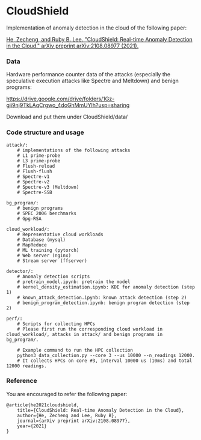 # CloudShield

Implementation of anomaly detection in the cloud of the following paper:

[He, Zecheng, and Ruby B. Lee. "CloudShield: Real-time Anomaly Detection in the Cloud." arXiv preprint arXiv:2108.08977 (2021).](https://arxiv.org/abs/2108.08977)

### Data

Hardware performance counter data of the attacks (especially the speculative execution attacks like Spectre and Meltdown) and benign programs:

https://drive.google.com/drive/folders/1Gz-gji9nj9TkLAqCrgwo_4doGhMmUYlh?usp=sharing

Download and put them under CloudShield/data/

### Code structure and usage

    attack/:
        # implementations of the following attacks
        # L1 prime-probe
        # L3 prime-probe
        # Flush-reload
        # Flush-flush
        # Spectre-v1
        # Spectre-v2
        # Spectre-v3 (Meltdown)
        # Spectre-SSB

    bg_program/:
        # benign programs
        # SPEC 2006 benchmarks
        # Gpg-RSA

    cloud_workload/:
        # Representative cloud workloads
        # Database (mysql)
        # MapReduce
        # ML training (pytorch)
        # Web server (nginx)
        # Stream server (ffserver)

    detector/:
        # Anomaly detection scripts
        # pretrain_model.ipynb: pretrain the model
        # kernel_density_estimation.ipynb: KDE for anomaly detection (step 1)
        # known_attack_detection.ipynb: known attack detection (step 2)
        # benign_program_detection.ipynb: benign program detection (step 2)

    perf/:
        # Scripts for collecting HPCs
        # Please first run the corresponding cloud workload in cloud_workload/, attacks in attack/ and benign programs in bg_program/.

        # Example command to run the HPC collection
        python3 data_collection.py --core 3 --us 10000 --n_readings 12000.
        # It collects HPCs on core #3, interval 10000 us (10ms) and total 12000 readings.

### Reference

You are encouraged to refer the following paper:

    @article{he2021cloudshield,
        title={CloudShield: Real-time Anomaly Detection in the Cloud},
        author={He, Zecheng and Lee, Ruby B},
        journal={arXiv preprint arXiv:2108.08977},
        year={2021}
    }
